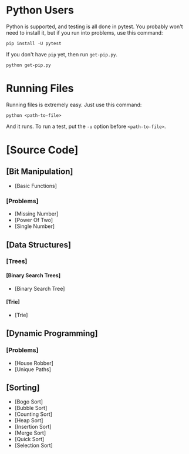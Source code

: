 # Python Users

Python is supported, and testing is all done in pytest. You probably won't need to install it, but if you run into problems, use this
command:

    pip install -U pytest
    
If you don't have ```pip``` yet, then run ```get-pip.py```.

    python get-pip.py
    
# Running Files

Running files is extremely easy. Just use this command:

    python <path-to-file>
    
And it runs. To run a test, put the ```-u``` option before ```<path-to-file>```.

# [Source Code]

## [Bit Manipulation]

* [Basic Functions]

### [Problems]

* [Missing Number]
* [Power Of Two]
* [Single Number]

## [Data Structures]

### [Trees]

#### [Binary Search Trees]

* [Binary Search Tree]

#### [Trie]

* [Trie]

## [Dynamic Programming]

### [Problems]

* [House Robber]
* [Unique Paths]

## [Sorting]

* [Bogo Sort]
* [Bubble Sort]
* [Counting Sort]
* [Heap Sort]
* [Insertion Sort]
* [Merge Sort]
* [Quick Sort]
* [Selection Sort]